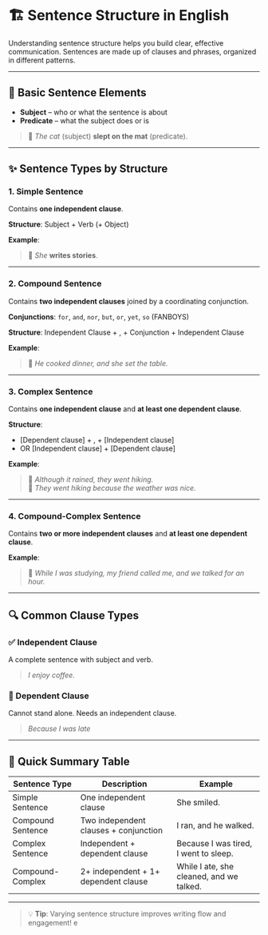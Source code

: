 # 🏗️ Sentence Structure in English

Understanding sentence structure helps you build clear, effective communication. Sentences are made up of clauses and phrases, organized in different patterns.

---

## 🧱 Basic Sentence Elements

- **Subject** – who or what the sentence is about
- **Predicate** – what the subject does or is

> 🔹 _The cat_ (subject) **slept on the mat** (predicate).

---

## ✨ Sentence Types by Structure

### 1. **Simple Sentence**

Contains **one independent clause**.

**Structure**: Subject + Verb (+ Object)

**Example**:

> 🔹 _She_ **writes stories**.

---

### 2. **Compound Sentence**

Contains **two independent clauses** joined by a coordinating conjunction.

**Conjunctions**: `for`, `and`, `nor`, `but`, `or`, `yet`, `so` (FANBOYS)

**Structure**: Independent Clause + , + Conjunction + Independent Clause

**Example**:

> 🔹 _He cooked dinner, and she set the table._

---

### 3. **Complex Sentence**

Contains **one independent clause** and **at least one dependent clause**.

**Structure**:

- [Dependent clause] + , + [Independent clause]
- OR [Independent clause] + [Dependent clause]

**Example**:

> 🔹 _Although it rained, they went hiking._  
> 🔹 _They went hiking because the weather was nice._

---

### 4. **Compound-Complex Sentence**

Contains **two or more independent clauses** and **at least one dependent clause**.

**Example**:

> 🔹 _While I was studying, my friend called me, and we talked for an hour._

---

## 🔍 Common Clause Types

### ✅ Independent Clause

A complete sentence with subject and verb.

> _I enjoy coffee._

### 🔗 Dependent Clause

Cannot stand alone. Needs an independent clause.

> _Because I was late_

---

## 📌 Quick Summary Table

| Sentence Type     | Description                           | Example                                  |
| ----------------- | ------------------------------------- | ---------------------------------------- |
| Simple Sentence   | One independent clause                | She smiled.                              |
| Compound Sentence | Two independent clauses + conjunction | I ran, and he walked.                    |
| Complex Sentence  | Independent + dependent clause        | Because I was tired, I went to sleep.    |
| Compound-Complex  | 2+ independent + 1+ dependent clause  | While I ate, she cleaned, and we talked. |

---

> 💡 **Tip**: Varying sentence structure improves writing flow and engagement!
e